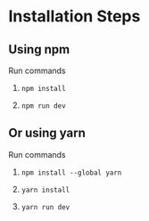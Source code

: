 # Installation Steps

## Using npm

Run commands

1) ```npm install```


2) ```npm run dev```

## Or using yarn

Run commands

1) ```npm install --global yarn```

2) ```yarn install```

3) ```yarn run dev```
